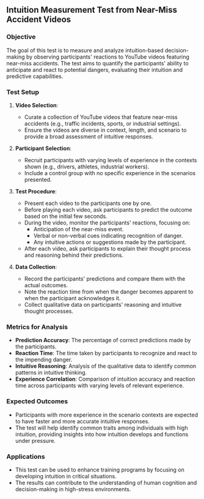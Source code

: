 ## Intuition Measurement Test from Near-Miss Accident Videos

### Objective
The goal of this test is to measure and analyze intuition-based decision-making by observing participants' reactions to YouTube videos featuring near-miss accidents. The test aims to quantify the participants' ability to anticipate and react to potential dangers, evaluating their intuition and predictive capabilities.

### Test Setup
1. **Video Selection**:
   - Curate a collection of YouTube videos that feature near-miss accidents (e.g., traffic incidents, sports, or industrial settings).
   - Ensure the videos are diverse in context, length, and scenario to provide a broad assessment of intuitive responses.

2. **Participant Selection**:
   - Recruit participants with varying levels of experience in the contexts shown (e.g., drivers, athletes, industrial workers).
   - Include a control group with no specific experience in the scenarios presented.

3. **Test Procedure**:
   - Present each video to the participants one by one.
   - Before playing each video, ask participants to predict the outcome based on the initial few seconds.
   - During the video, monitor the participants' reactions, focusing on:
     - Anticipation of the near-miss event.
     - Verbal or non-verbal cues indicating recognition of danger.
     - Any intuitive actions or suggestions made by the participant.
   - After each video, ask participants to explain their thought process and reasoning behind their predictions.

4. **Data Collection**:
   - Record the participants' predictions and compare them with the actual outcomes.
   - Note the reaction time from when the danger becomes apparent to when the participant acknowledges it.
   - Collect qualitative data on participants' reasoning and intuitive thought processes.

### Metrics for Analysis
- **Prediction Accuracy**: The percentage of correct predictions made by the participants.
- **Reaction Time**: The time taken by participants to recognize and react to the impending danger.
- **Intuitive Reasoning**: Analysis of the qualitative data to identify common patterns in intuitive thinking.
- **Experience Correlation**: Comparison of intuition accuracy and reaction time across participants with varying levels of relevant experience.

### Expected Outcomes
- Participants with more experience in the scenario contexts are expected to have faster and more accurate intuitive responses.
- The test will help identify common traits among individuals with high intuition, providing insights into how intuition develops and functions under pressure.

### Applications
- This test can be used to enhance training programs by focusing on developing intuition in critical situations.
- The results can contribute to the understanding of human cognition and decision-making in high-stress environments.
